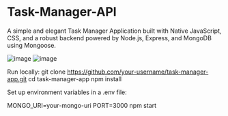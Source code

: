 # Task-Manager-API

A simple and elegant Task Manager Application built with Native JavaScript, CSS, and a robust backend powered by Node.js, Express, and MongoDB using Mongoose.

![image](https://github.com/user-attachments/assets/dd69428f-3e41-4de2-997e-53156c3b3d00)
![image](https://github.com/user-attachments/assets/e6c5d9d2-29c7-4bd2-a583-342d54aca8eb)

Run locally:
git clone https://github.com/your-username/task-manager-app.git
cd task-manager-app
npm install

Set up environment variables in a .env file:

MONGO_URI=your-mongo-uri
PORT=3000
npm start


